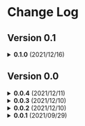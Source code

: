 # Change Log

## Version 0.1

<details><summary><b>0.1.0</b> (2021/12/16)</summary><p>
  
  - Finish the basic functions of ds-convert.
  - Add ReactPhysics3D Test: *CylinderShapeBasic*.
  - Add `ds_global.ds-h` and `ds_core.ds-h`.
  - Design icon for the application.
  
</p></details>

## Version 0.0

<details><summary><b>0.0.4</b> (2021/12/11)</summary><p>
  
  - Add VS Code Extension https://github.com/Teddy-van-Jerry/Dice_Simulation_VSC.
  
</p></details>

<details><summary><b>0.0.3</b> (2021/12/10)</summary><p>
  
  - Add Documentation Submodule from https://github.com/Teddy-van-Jerry/Dice_Simulation_Online_Doc.
  
</p></details>

<details><summary><b>0.0.2</b> (2021/12/10)</summary><p>
  
  - Add ReactPhysics3D Test: *HelloWorld* and *BoxShapeBasic*.
  
</p></details>

<details><summary><b>0.0.1</b> (2021/09/29)</summary><p>
  
  - Add dependency AStyle.
  - Add `CHANGELOG.md`.
  - Add LaTeX documentation template.
  - Build the initial project structure (with dependency ReactPhysics3D and QScintilla).
  
</p></details>
